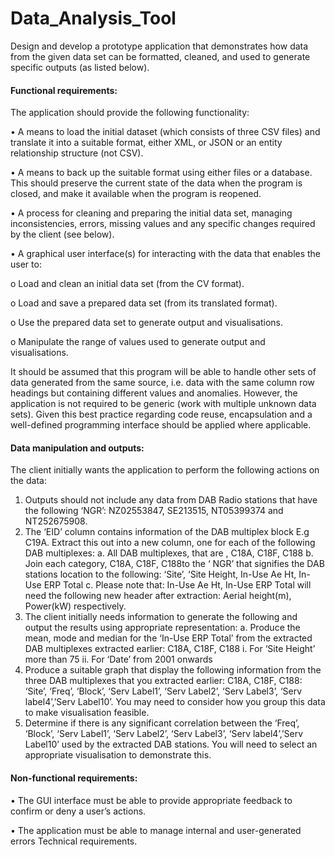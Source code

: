 # Data_Analysis_Tool

Design and develop a prototype application that demonstrates how data from the given data set can be formatted, cleaned, and used to generate specific outputs (as listed below). 

#### Functional requirements: 
The application should provide the following functionality: 

• A means to load the initial dataset (which consists of three CSV files) and translate it into a suitable format, either XML, or JSON or an entity relationship structure (not CSV). 

• A means to back up the suitable format using either files or a database. This should preserve the current state of the data when the program is closed, and make it available when the program is reopened. 

• A process for cleaning and preparing the initial data set, managing inconsistencies, errors, missing values and any specific changes required by the client (see below). 

• A graphical user interface(s) for interacting with the data that enables the user to: 

o Load and clean an initial data set (from the CV format). 

o Load and save a prepared data set (from its translated format). 

o Use the prepared data set to generate output and visualisations. 

o Manipulate the range of values used to generate output and visualisations. 

It should be assumed that this program will be able to handle other sets of data generated from the same source, i.e. data with the same column row headings but containing different values and anomalies. However, the application is not required to be generic (work with multiple unknown data sets). Given this best practice regarding code reuse, encapsulation and a well-defined programming interface should be applied where applicable. 

#### Data manipulation and outputs: 
The client initially wants the application to perform the following actions on the data: 

1. Outputs should not include any data from DAB Radio stations that have the following ‘NGR’: NZ02553847, SE213515, NT05399374 and NT252675908.
3. The ‘EID’ column contains information of the DAB multiplex block E.g C19A. Extract this out into a new column, one for each of the following DAB multiplexes: 
a. All DAB multiplexes, that are , C18A, C18F, C188
b. Join each category, C18A, C18F, C188to the ‘ NGR’ that signifies the DAB stations location to the following: ‘Site’, ‘Site Height, In-Use Ae Ht, In-Use ERP Total 
c. Please note that: In-Use Ae Ht, In-Use ERP Total will need the following new header after extraction: Aerial height(m), Power(kW) 
respectively. 
4. The client initially needs information to generate the following and output the results using appropriate representation: 
a. Produce the mean, mode and median for the ‘In-Use ERP Total’ from the extracted DAB multiplexes extracted earlier: C18A, C18F, C188
i. For ‘Site Height’ more than 75 
ii. For ‘Date’ from 2001 onwards
5. Produce a suitable graph that display the following information from the three DAB multiplexes that you extracted earlier: C18A, C18F, C188: ‘Site’, ‘Freq’, ‘Block’, ‘Serv Label1’, ‘Serv Label2’, ‘Serv Label3’, ‘Serv label4’,’Serv Label10’. You may need to consider how you group this data to make visualisation feasible.
6. Determine if there is any significant correlation between the ‘Freq’, ‘Block’, ‘Serv Label1’, ‘Serv Label2’, ‘Serv Label3’, ‘Serv label4’,’Serv Label10’ used by the extracted DAB stations. You will need to select an appropriate visualisation to demonstrate this.

#### Non-functional requirements:

• The GUI interface must be able to provide appropriate feedback to confirm or deny a user’s actions.

• The application must be able to manage internal and user-generated errors Technical requirements.
